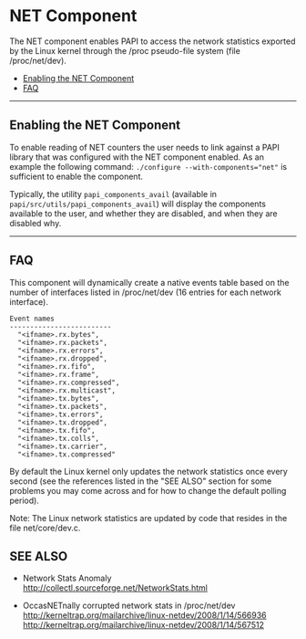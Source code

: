# NET Component

The NET component enables PAPI to access the network statistics exported by the Linux kernel through the /proc pseudo-file system (file /proc/net/dev).

* [Enabling the NET Component](#markdown-header-enabling-the-net-component)
* [FAQ](#markdown-header-faq)

***
## Enabling the NET Component

To enable reading of NET counters the user needs to link against a
PAPI library that was configured with the NET component enabled.  As an
example the following command: `./configure --with-components="net"` is
sufficient to enable the component.

Typically, the utility `papi_components_avail` (available in
`papi/src/utils/papi_components_avail`) will display the components available
to the user, and whether they are disabled, and when they are disabled why.

***
## FAQ

This component will dynamically create a native events table based on the number of interfaces listed in /proc/net/dev (16 entries for each network interface).

    Event names
    -------------------------
      "<ifname>.rx.bytes",
      "<ifname>.rx.packets",
      "<ifname>.rx.errors",
      "<ifname>.rx.dropped",
      "<ifname>.rx.fifo",
      "<ifname>.rx.frame",
      "<ifname>.rx.compressed",
      "<ifname>.rx.multicast",
      "<ifname>.tx.bytes",
      "<ifname>.tx.packets",
      "<ifname>.tx.errors",
      "<ifname>.tx.dropped",
      "<ifname>.tx.fifo",
      "<ifname>.tx.colls",
      "<ifname>.tx.carrier",
      "<ifname>.tx.compressed"

By default the Linux kernel only updates the network statistics once every second (see the references listed in the "SEE ALSO" section for some problems you may come across and for how to change the default polling period).

Note: The Linux network statistics are updated by code that resides in the file net/core/dev.c.


## SEE ALSO

* Network Stats Anomaly
  http://collectl.sourceforge.net/NetworkStats.html

* OccasNETnally corrupted network stats in /proc/net/dev
  http://kerneltrap.org/mailarchive/linux-netdev/2008/1/14/566936
  http://kerneltrap.org/mailarchive/linux-netdev/2008/1/14/567512

